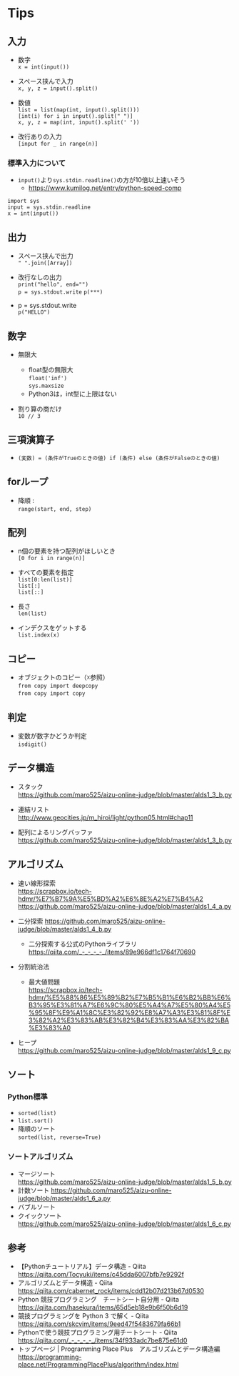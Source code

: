 # Tips

## 入力
- 数字  
`x = int(input())`

- スペース挟んで入力  
`x, y, z = input().split()`

- 数値  
`list = list(map(int, input().split()))`  
`[int(i) for i in input().split(" ")] `  
`x, y, z = map(int, input().split(' '))`

- 改行ありの入力  
`[input for _ in range(n)]`

### 標準入力について
- `input()`より`sys.stdin.readline()`の方が10倍以上速いそう
    - https://www.kumilog.net/entry/python-speed-comp  

```
import sys
input = sys.stdin.readline
x = int(input())
```

## 出力
-  スペース挟んで出力  
``" ".join([Array])``

- 改行なしの出力  
`print("hello", end="")`  
`p = sys.stdout.write` `p(***)`

- p = sys.stdout.write  
`p("HELLO")`

## 数字
- 無限大
    - float型の無限大  
    `float('inf')`  
    `sys.maxsize`
    - Python3は，int型に上限はない

- 割り算の商だけ  
`10 // 3`

## 三項演算子
- `(変数) = (条件がTrueのときの値) if (条件) else (条件がFalseのときの値)`

## forループ
- 降順 :  
`range(start, end, step)`

## 配列
- n個の要素を持つ配列がほしいとき  
`[0 for i in range(n)]`

- すべての要素を指定  
`list[0:len(list)]`  
`list[:]`  
`list[::]`  

- 長さ  
`len(list)`

- インデクスをゲットする  
`list.index(x)`

## コピー
- オブジェクトのコピー（☓参照）  
`from copy import deepcopy`  
`from copy import copy`

## 判定
- 変数が数字かどうか判定  
`isdigit()`

## データ構造
- スタック  
https://github.com/maro525/aizu-online-judge/blob/master/alds1_3_b.py

- 連結リスト  
http://www.geocities.jp/m_hiroi/light/python05.html#chap11

- 配列によるリングバッファ  
https://github.com/maro525/aizu-online-judge/blob/master/alds1_3_b.py

## アルゴリズム
- 速い線形探索   
https://scrapbox.io/tech-hdmr/%E7%B7%9A%E5%BD%A2%E6%8E%A2%E7%B4%A2  
https://github.com/maro525/aizu-online-judge/blob/master/alds1_4_a.py

- 二分探索
https://github.com/maro525/aizu-online-judge/blob/master/alds1_4_b.py  
    - 二分探索する公式のPythonライブラリ  
https://qiita.com/_-_-_-_-_/items/89e966df1c1764f70690  

- 分割統治法
    - 最大値問題  
    https://scrapbox.io/tech-hdmr/%E5%88%86%E5%89%B2%E7%B5%B1%E6%B2%BB%E6%B3%95%E3%81%A7%E6%9C%80%E5%A4%A7%E5%80%A4%E5%95%8F%E9%A1%8C%E3%82%92%E8%A7%A3%E3%81%8F%E3%82%A2%E3%83%AB%E3%82%B4%E3%83%AA%E3%82%BA%E3%83%A0

- ヒープ  
https://github.com/maro525/aizu-online-judge/blob/master/alds1_9_c.py

## ソート
### Python標準
- `sorted(list)`
- `list.sort()`
- 降順のソート  
`sorted(list, reverse=True)`

### ソートアルゴリズム
- マージソート  
https://github.com/maro525/aizu-online-judge/blob/master/alds1_5_b.py
- 計数ソート
https://github.com/maro525/aizu-online-judge/blob/master/alds1_6_a.py
- バブルソート
- クイックソート  
https://github.com/maro525/aizu-online-judge/blob/master/alds1_6_c.py


## 参考
- 【Pythonチュートリアル】データ構造 - Qiita  
https://qiita.com/Tocyuki/items/c45dda6007bfb7e9292f
- アルゴリズムとデータ構造 - Qiita  
https://qiita.com/cabernet_rock/items/cdd12b07d213b67d0530
- Python 競技プログラミング　チートシート自分用 - Qiita  
https://qiita.com/hasekura/items/65d5eb18e9b6f50b6d19
- 競技プログラミングを Python 3 で解く - Qiita  
https://qiita.com/skcvim/items/9eed47f5483679fa66b1
- Pythonで使う競技プログラミング用チートシート - Qiita  
https://qiita.com/_-_-_-_-_/items/34f933adc7be875e61d0
- トップページ | Programming Place Plus　アルゴリズムとデータ構造編  
https://programming-place.net/ProgrammingPlacePlus/algorithm/index.html
